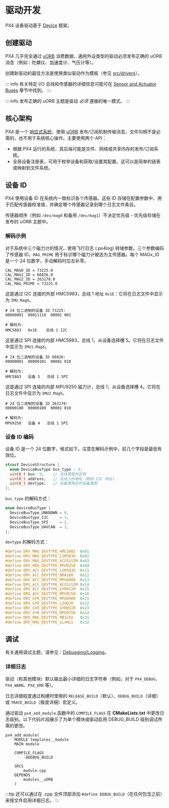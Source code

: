 # 驱动开发

PX4 设备驱动基于 [Device](https://github.com/PX4/PX4-Autopilot/tree/main/src/lib/drivers/device) 框架。

## 创建驱动

PX4 几乎完全通过 [uORB](../middleware/uorb.md) 消费数据。通用外设类型的驱动必须发布正确的 uORB 消息（例如：陀螺仪、加速度计、气压计等）。

创建新驱动的最佳方法是使用类似驱动作为模板（参见 [src/drivers](https://github.com/PX4/PX4-Autopilot/tree/main/src/drivers)）。

::: info
有关特定 I/O 总线和传感器的详细信息可能可在 [Sensor and Actuator Buses](../sensor_bus/index.md) 章节中找到。
:::

::: info
发布正确的 uORB 主题是驱动 *必须* 遵循的唯一模式。
:::

## 核心架构

PX4 是一个 [响应式系统](../concept/architecture.md)，使用 [uORB](../middleware/uorb.md) 发布/订阅机制传输消息。文件句柄不是必需的，也不用于系统核心操作。主要使用两个 API：

* 根据 PX4 运行的系统，其后端可能是文件、网络或共享内存的发布/订阅系统。
* 全局设备注册表，可用于枚举设备和获取/设置其配置。这可以是简单的链表或映射到文件系统。

## 设备 ID

PX4 使用设备 ID 在系统内一致标识各个传感器。这些 ID 存储在配置参数中，用于匹配传感器校准值，并确定哪个传感器记录到哪个日志文件条目。

传感器顺序（例如 `/dev/mag0` 和备用 `/dev/mag1`）不决定优先级 - 优先级存储在发布的 uORB 主题中。

### 解码示例

对于系统中三个磁力计的情况，使用飞行日志 (.px4log) 转储参数。三个参数编码了传感器 ID，`MAG_PRIME` 用于标识哪个磁力计被选为主传感器。每个 MAGx_ID 是一个 24 位数字，手动解码时应左补零。


```
CAL_MAG0_ID = 73225.0
CAL_MAG1_ID = 66826.0
CAL_MAG2_ID = 263178.0
CAL_MAG_PRIME = 73225.0
```

这是通过 I2C 连接的外部 HMC5983，总线 1 地址 `0x1E`：它将在日志文件中显示为 `IMU.MagX`。

```
# 24 位二进制的设备 ID 73225:
00000001  00011110  00001 001

# 解码为:
HMC5883   0x1E    总线 1 I2C
```

这是通过 SPI 连接的内部 HMC5983，总线 1，从设备选择槽 5。它将在日志文件中显示为 `IMU1.MagX`。

```
# 24 位二进制的设备 ID 66826:
00000001  00000101  00001 010

# 解码为:
HMC5883   设备 5   总线 1 SPI
```

这是通过 SPI 连接的内部 MPU9250 磁力计，总线 1，从设备选择槽 4。它将在日志文件中显示为 `IMU2.MagX`。

```
# 24 位二进制的设备 ID 263178:
00000100  00000100  00001 010

# 解码为:
MPU9250   设备 4   总线 1 SPI
```

### 设备 ID 编码

设备 ID 是一个 24 位数字，格式如下。注意在解码示例中，前几个字段是最低有效位。

```C
struct DeviceStructure {
  enum DeviceBusType bus_type : 3;
  uint8_t bus: 5;    // 总线类型的实例
  uint8_t address;   // 总线上的地址（例如 I2C 地址）
  uint8_t devtype;   // 设备类特定的设备类型
};
```
`bus_type` 的解码方式：

```C
enum DeviceBusType {
  DeviceBusType_UNKNOWN = 0,
  DeviceBusType_I2C     = 1,
  DeviceBusType_SPI     = 2,
  DeviceBusType_UAVCAN  = 3,
};
```

`devtype` 的解码方式：

```C
#define DRV_MAG_DEVTYPE_HMC5883  0x01
#define DRV_MAG_DEVTYPE_LSM303D  0x02
#define DRV_MAG_DEVTYPE_ACCELSIM 0x03
#define DRV_MAG_DEVTYPE_MPU9250  0x04
#define DRV_ACC_DEVTYPE_LSM303D  0x11
#define DRV_ACC_DEVTYPE_BMA180   0x12
#define DRV_ACC_DEVTYPE_MPU6000  0x13
#define DRV_ACC_DEVTYPE_ACCELSIM 0x14
#define DRV_ACC_DEVTYPE_GYROSIM  0x15
#define DRV_ACC_DEVTYPE_MPU9250  0x16
#define DRV_GYR_DEVTYPE_MPU6000  0x21
#define DRV_GYR_DEVTYPE_L3GD20   0x22
#define DRV_GYR_DEVTYPE_GYROSIM  0x23
#define DRV_GYR_DEVTYPE_MPU9250  0x24
#define DRV_RNG_DEVTYPE_MB12XX   0x31
#define DRV_RNG_DEVTYPE_LL40LS   0x32
```

## 调试

有关通用调试主题，请参见：[Debugging/Logging](../debug/index.md)。

### 详细日志

驱动（和其他模块）默认输出最小详细的日志字符串（例如，对于 `PX4_DEBUG`、`PX4_WARN`、`PX4_ERR` 等）。

日志详细程度通过构建时使用的 `RELEASE_BUILD`（默认）、`DEBUG_BUILD`（详细）或 `TRACE_BUILD`（极度详细）宏定义。

通过驱动 `px4_add_module` 函数中的 `COMPILE_FLAGS` 在 **CMakeLists.txt** 中更改日志级别。以下代码片段展示了为单个模块或驱动启用 DEBUG_BUILD 级别调试所需的更改。

```
px4_add_module(
	MODULE templates__module
	MAIN module
```
```
	COMPILE_FLAGS
		-DDEBUG_BUILD
```
```
	SRCS
		module.cpp
	DEPENDS
		modules__uORB
	)
```

:::tip
还可以通过在 .cpp 文件顶部添加 `#define DEBUG_BUILD`（在任何包含之前）来按文件启用详细日志。
:::